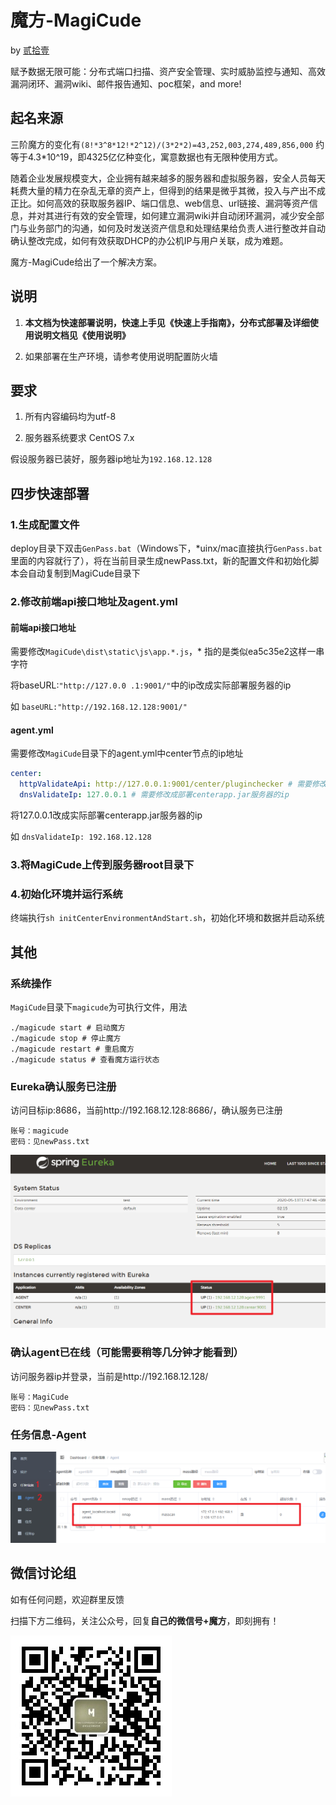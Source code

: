 # 魔方-MagiCude

by [贰拾壹](https://github.com/er10yi )

赋予数据无限可能：分布式端口扫描、资产安全管理、实时威胁监控与通知、高效漏洞闭环、漏洞wiki、邮件报告通知、poc框架，and more!

## 起名来源

三阶魔方的变化有```(8!*3^8*12!*2^12)/(3*2*2)=43,252,003,274,489,856,000``` 约等于4.3*10^19，即4325亿亿种变化，寓意数据也有无限种使用方式。

随着企业发展规模变大，企业拥有越来越多的服务器和虚拟服务器，安全人员每天耗费大量的精力在杂乱无章的资产上，但得到的结果是微乎其微，投入与产出不成正比。如何高效的获取服务器IP、端口信息、web信息、url链接、漏洞等资产信息，并对其进行有效的安全管理，如何建立漏洞wiki并自动闭环漏洞，减少安全部门与业务部门的沟通，如何及时发送资产信息和处理结果给负责人进行整改并自动确认整改完成，如何有效获取DHCP的办公机IP与用户关联，成为难题。

魔方-MagiCude给出了一个解决方案。

## 说明

1. **本文档为快速部署说明，快速上手见《快速上手指南》，分布式部署及详细使用说明文档见《使用说明》**

2. 如果部署在生产环境，请参考使用说明配置防火墙

## 要求

1. 所有内容编码均为utf-8

2. 服务器系统要求 CentOS 7.x

假设服务器已装好，服务器ip地址为```192.168.12.128```

## 四步快速部署

### 1.生成配置文件

deploy目录下双击```GenPass.bat```（Windows下，*uinx/mac直接执行```GenPass.bat```里面的内容就行了），将在当前目录生成newPass.txt，新的配置文件和初始化脚本会自动复制到MagiCude目录下

### 2.修改前端api接口地址及agent.yml

#### 前端api接口地址

需要修改```MagiCude\dist\static\js\app.*.js```，* 指的是类似ea5c35e2这样一串字符

将baseURL:```"http://127.0.0 .1:9001/"```中的ip改成实际部署服务器的ip

如 ```baseURL:"http://192.168.12.128:9001/"```

#### agent.yml

需要修改```MagiCude```目录下的agent.yml中center节点的ip地址

```yml
center:
  httpValidateApi: http://127.0.0.1:9001/center/pluginchecker # 需要修改成部署centerapp.jar服务器的ip
  dnsValidateIp: 127.0.0.1 # 需要修改成部署centerapp.jar服务器的ip
```

将127.0.0.1改成实际部署centerapp.jar服务器的ip

如 ```dnsValidateIp: 192.168.12.128```

### 3.将MagiCude上传到服务器root目录下

### 4.初始化环境并运行系统

终端执行```sh initCenterEnvironmentAndStart.sh```，初始化环境和数据并启动系统

## 其他

### 系统操作

```MagiCude```目录下```magicude```为可执行文件，用法

```shell
./magicude start # 启动魔方
./magicude stop # 停止魔方
./magicude restart # 重启魔方
./magicude status # 查看魔方运行状态
```

### Eureka确认服务已注册

访问目标ip:8686，当前http://192.168.12.128:8686/，确认服务已注册

```
账号：magicude
密码：见newPass.txt
```

![eureka服务](./使用说明图1/eureka服务.png)

### 确认agent已在线（可能需要稍等几分钟才能看到）

访问服务器ip并登录，当前是http://192.168.12.128/

```
账号：MagiCude
密码：见newPass.txt
```

### 任务信息-Agent
![agent在线](./使用说明图1/agent在线.png)

## 微信讨论组

如有任何问题，欢迎群里反馈

扫描下方二维码，关注公众号，回复**自己的微信号+魔方**，即刻拥有！

![qrcode_for_Septemberend](./使用说明图1/qrcode_for_Septemberend.jpg)